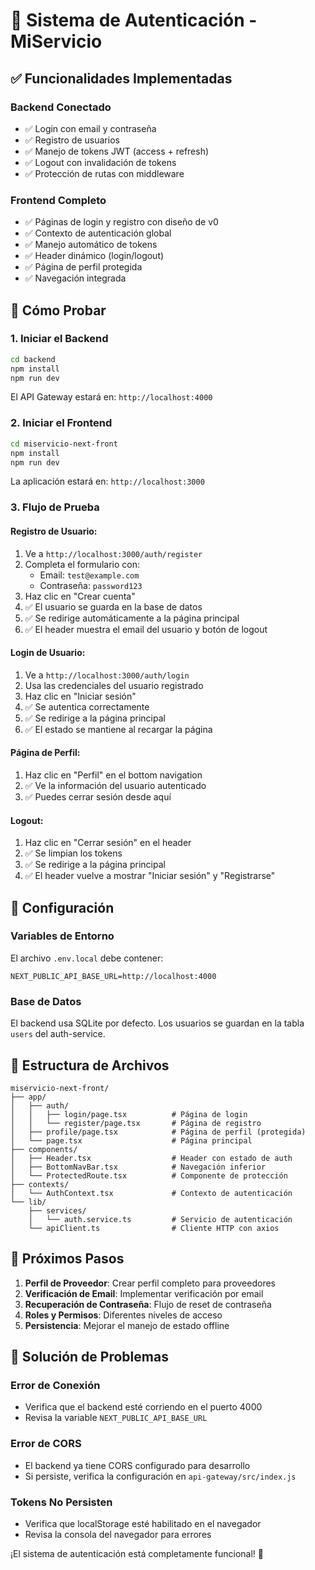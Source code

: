 # 🔐 Sistema de Autenticación - MiServicio

## ✅ Funcionalidades Implementadas

### **Backend Conectado**
- ✅ Login con email y contraseña
- ✅ Registro de usuarios
- ✅ Manejo de tokens JWT (access + refresh)
- ✅ Logout con invalidación de tokens
- ✅ Protección de rutas con middleware

### **Frontend Completo**
- ✅ Páginas de login y registro con diseño de v0
- ✅ Contexto de autenticación global
- ✅ Manejo automático de tokens
- ✅ Header dinámico (login/logout)
- ✅ Página de perfil protegida
- ✅ Navegación integrada

## 🚀 Cómo Probar

### 1. **Iniciar el Backend**
```bash
cd backend
npm install
npm run dev
```
El API Gateway estará en: `http://localhost:4000`

### 2. **Iniciar el Frontend**
```bash
cd miservicio-next-front
npm install
npm run dev
```
La aplicación estará en: `http://localhost:3000`

### 3. **Flujo de Prueba**

#### **Registro de Usuario:**
1. Ve a `http://localhost:3000/auth/register`
2. Completa el formulario con:
   - Email: `test@example.com`
   - Contraseña: `password123`
3. Haz clic en "Crear cuenta"
4. ✅ El usuario se guarda en la base de datos
5. ✅ Se redirige automáticamente a la página principal
6. ✅ El header muestra el email del usuario y botón de logout

#### **Login de Usuario:**
1. Ve a `http://localhost:3000/auth/login`
2. Usa las credenciales del usuario registrado
3. Haz clic en "Iniciar sesión"
4. ✅ Se autentica correctamente
5. ✅ Se redirige a la página principal
6. ✅ El estado se mantiene al recargar la página

#### **Página de Perfil:**
1. Haz clic en "Perfil" en el bottom navigation
2. ✅ Ve la información del usuario autenticado
3. ✅ Puedes cerrar sesión desde aquí

#### **Logout:**
1. Haz clic en "Cerrar sesión" en el header
2. ✅ Se limpian los tokens
3. ✅ Se redirige a la página principal
4. ✅ El header vuelve a mostrar "Iniciar sesión" y "Registrarse"

## 🔧 Configuración

### **Variables de Entorno**
El archivo `.env.local` debe contener:
```env
NEXT_PUBLIC_API_BASE_URL=http://localhost:4000
```

### **Base de Datos**
El backend usa SQLite por defecto. Los usuarios se guardan en la tabla `users` del auth-service.

## 📁 Estructura de Archivos

```
miservicio-next-front/
├── app/
│   ├── auth/
│   │   ├── login/page.tsx          # Página de login
│   │   └── register/page.tsx       # Página de registro
│   ├── profile/page.tsx            # Página de perfil (protegida)
│   └── page.tsx                    # Página principal
├── components/
│   ├── Header.tsx                  # Header con estado de auth
│   ├── BottomNavBar.tsx            # Navegación inferior
│   └── ProtectedRoute.tsx          # Componente de protección
├── contexts/
│   └── AuthContext.tsx             # Contexto de autenticación
└── lib/
    ├── services/
    │   └── auth.service.ts         # Servicio de autenticación
    └── apiClient.ts                # Cliente HTTP con axios
```

## 🎯 Próximos Pasos

1. **Perfil de Proveedor**: Crear perfil completo para proveedores
2. **Verificación de Email**: Implementar verificación por email
3. **Recuperación de Contraseña**: Flujo de reset de contraseña
4. **Roles y Permisos**: Diferentes niveles de acceso
5. **Persistencia**: Mejorar el manejo de estado offline

## 🐛 Solución de Problemas

### **Error de Conexión**
- Verifica que el backend esté corriendo en el puerto 4000
- Revisa la variable `NEXT_PUBLIC_API_BASE_URL`

### **Error de CORS**
- El backend ya tiene CORS configurado para desarrollo
- Si persiste, verifica la configuración en `api-gateway/src/index.js`

### **Tokens No Persisten**
- Verifica que localStorage esté habilitado en el navegador
- Revisa la consola del navegador para errores

¡El sistema de autenticación está completamente funcional! 🎉





















